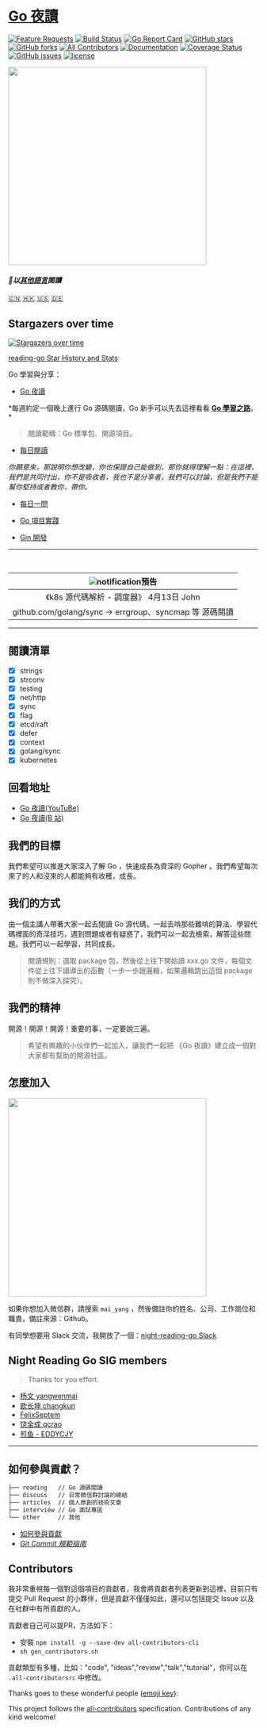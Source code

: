 # [Go 夜讀](https://reading.developerlearning.cn/)
[![Feature Requests](https://feathub.com/developer-learning/night-reading-go?format=svg)](https://feathub.com/developer-learning/night-reading-go) [![Build Status](https://travis-ci.org/developer-learning/reading-go.svg?branch=master)](https://travis-ci.org/developer-learning/reading-go) [![Go Report Card](https://goreportcard.com/badge/github.com/developer-learning/reading-go)](https://goreportcard.com/report/github.com/developer-learning/reading-go) [![GitHub stars](https://img.shields.io/github/stars/developer-learning/reading-go.svg?label=Stars)](https://github.com/developer-learning/reading-go) [![GitHub forks](https://img.shields.io/github/forks/developer-learning/reading-go.svg?label=Fork)](https://github.com/developer-learning/reading-go) [![All Contributors](https://img.shields.io/badge/all_contributors-0-orange.svg?style=flat-square)](#contributors) [![Documentation](https://godoc.org/github.com/developer-learning/reading-go?status.svg)](http://godoc.org/github.com/developer-learning/reading-go) [![Coverage Status](https://coveralls.io/repos/github/developer-learning/reading-go/badge.svg?branch=master)](https://coveralls.io/github/developer-learning/reading-go?branch=master) [![GitHub issues](https://img.shields.io/github/issues/developer-learning/reading-go.svg?label=Issue)](https://github.com/developer-learning/reading-go/issues) [![license](https://img.shields.io/github/license/developer-learning/reading-go.svg)](https://github.com/developer-learning/reading-go/blob/master/LICENSE)

<img src="https://raw.githubusercontent.com/developer-learning/reading-go/master/static/images/2018-12-11-night-reading-go.jpg" width="400px;"/>

#### *以[其他語言](Translations.md)閱讀*

[🇨🇳](README.md)
[🇭🇰](README.cht.md)
[🇺🇸](README.en.md)
[🇩🇪](README.de.md)

## Stargazers over time

[![Stargazers over time](https://starcharts.herokuapp.com/developer-learning/reading-go.svg)](https://starcharts.herokuapp.com/developer-learning/reading-go)

[reading-go Star History and Stats](https://seladb.github.io/StarTrack-js/?u=developer-learning&r=reading-go)

Go 學習與分享：

- [Go 夜讀](https://github.com/developer-learning/reading-go/labels/Go%20%E5%A4%9C%E8%AF%BB)

*每週約定一個晚上進行 Go 源碼閱讀，Go 新手可以先去這裡看看 **[Go 學習之路](https://github.com/developer-learning/learning-golang)**。 *
>閱讀範疇：Go 標準包、開源項目。

- [每日閱讀](https://github.com/developer-learning/reading-go/labels/%E6%AF%8F%E6%97%A5%E9%98%85%E8%AF%BB)

*你願意來，那說明你想改變，你也保證自己能做到，那你就得理解一點：在這裡，我們是共同付出，你不是吸收者，我也不是分享者，我們可以討論，但是我們不能幫你堅持或者教你，帶你。*

- [每日一問](https://github.com/developer-learning/reading-go/labels/%E6%AF%8F%E6%97%A5%E4%B8%80%E9%97%AE)

- [Go 項目實踐](https://github.com/developer-learning/reading-go/labels/Go%20%E9%A1%B9%E7%9B%AE%E5%AE%9E%E8%B7%B5)
- [Gin 開發](https://github.com/developer-learning/reading-go/labels/Gin%20%E5%BC%80%E5%8F%91)

----

<br>

|![notification](/static/images/bell-outline-badged.svg)預告|
|:------------------:|
| 《k8s 源代碼解析 - 調度器》 4月13日 John|
| github.com/golang/sync -> errgroup、syncmap 等 源碼閱讀 |

----

## 閱讀清單

- [x] strings
- [x] strconv
- [x] testing
- [x] net/http
- [x] sync
- [x] flag
- [x] etcd/raft
- [x] defer
- [x] context
- [x] golang/sync
- [x] kubernetes

## 回看地址

- [Go 夜讀(YouTuBe)](https://www.youtube.com/channel/UCZwrjDu5Rf6O_CX2CVx7n8Q?sub_confirmation=1)
- [Go 夜讀(B 站)](https://space.bilibili.com/326749661)

## 我們的目標

我們希望可以推進大家深入了解 Go ，快速成長為資深的 Gopher 。我們希望每次來了的人和沒來的人都能夠有收穫，成長。

## 我们的方式

由一個主講人帶著大家一起去閱讀 Go 源代碼，一起去啃那些難啃的算法、學習代碼裡面的奇淫技巧，遇到問題或者有疑惑了，我們可以一起去檢索，解答這些問題。我們可以一起學習，共同成長。

>閱讀規則：選取 package 包，然後從上往下開始讀 xxx.go 文件，每個文件從上往下讀導出的函數（一步一步跟邏輯，如果邏輯跳出這個 package 則不做深入探究）。

## 我們的精神

開源！開源！開源！重要的事，一定要說三遍。

>希望有興趣的小伙伴們一起加入，讓我們一起把 《Go 夜讀》建立成一個對大家都有幫助的開源社區。

## 怎麼加入

<img src="/static/images/wechat_reading_go.jpg" width="400px;"/>

如果你想加入微信群，請搜索 `mai_yang` ，然後備註你的姓名、公司、工作崗位和職責，備註來源：Github。

有同學想要用 Slack 交流，我開放了一個：[night-reading-go Slack](https://join.slack.com/t/night-reading-go/shared_invite/enQtNjQ4NjQ5MjcwMDgwLTI5N2RhZDY3YTk3ZTE1MjM0ZmQ3ODNiMmQ4MWZhODlkZmQ0YTg5YmMxYTQzMmUwZDNiMmZkODdhNWIwNzExOWY)

## Night Reading Go SIG members

>Thanks for you effort.

- [杨文 yangwenmai](https://github.com/yangwenmai)
- [欧长坤 changkun](https://github.com/changkun)
- [FelixSeptem](https://github.com/FelixSeptem)
- [饶全成 qcrao](https://github.com/qcrao)
- [煎鱼 - EDDYCJY](https://github.com/EDDYCJY)

----

## 如何參與貢獻？

```sh
├── reading   // Go 源碼閱讀
├── discuss   // 日常微信群討論的總結
├── articles  // 個人原創的技術文章
├── interview // Go 面試專區
└── other     // 其他
```

- [如何參與貢獻](https://github.com/developer-learning/reading-go/blob/master/CONTRIBUTING.md)
- *[Git Commit 規範指南](https://docs.google.com/document/d/1QrDFcIiPjSLDn3EL15IJygNPiHORgU1_OOAqWjiDU5Y/edit?pref=2&pli=1#)*

## Contributors

我非常重視每一個對這個項目的貢獻者，我會將貢獻者列表更新到這裡，目前只有提交 Pull Request 的小夥伴，但是貢獻不僅僅如此，還可以包括提交 Issue 以及在社群中有所貢獻的人。

貢獻者自己可以提PR，方法如下：

- 安裝 `npm install -g --save-dev all-contributors-cli`
- `sh gen_contributors.sh`

貢獻類型有多種，比如："code", "ideas","review","talk","tutorial"，你可以在 `.all-contributorsrc` 中修改。

Thanks goes to these wonderful people ([emoji key](https://github.com/kentcdodds/all-contributors#emoji-key)):

<!-- ALL-CONTRIBUTORS-LIST:START - Do not remove or modify this section -->
<!-- prettier-ignore -->
<!-- ALL-CONTRIBUTORS-LIST:END -->

This project follows the [all-contributors](https://github.com/kentcdodds/all-contributors) specification. Contributions of any kind welcome!
